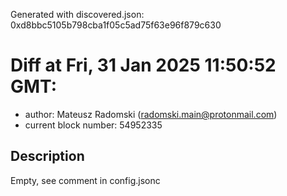Generated with discovered.json: 0xd8bbc5105b798cba1f05c5ad75f63e96f879c630

# Diff at Fri, 31 Jan 2025 11:50:52 GMT:

- author: Mateusz Radomski (<radomski.main@protonmail.com>)
- current block number: 54952335

## Description

Empty, see comment in config.jsonc
